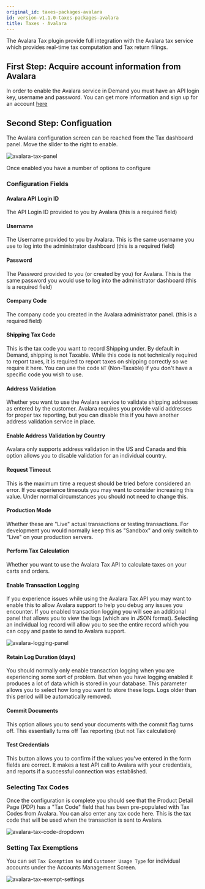 ```yaml
---
original_id: taxes-packages-avalara
id: version-v1.1.0-taxes-packages-avalara
title: Taxes - Avalara
---
```

    
The Avalara Tax plugin provide full integration with the Avalara tax service which provides real-time tax computation and Tax return filings.

## First Step: Acquire account information from Avalara

In order to enable the Avalara service in Demand you must have an API login key, username and password. You can get more information and sign up for an account [here](http://developer.avalara.com/)

## Second Step: Configuation

The Avalara configuration screen can be reached from the Tax dashboard panel. Move the slider to the right to enable.


![avalara-tax-panel](/assets/avalara-tax-panel.png)

Once enabled you have a number of options to configure

### Configuration Fields

#### Avalara API Login ID

The API Login ID provided to you by Avalara (this is a required field)

#### Username

The Username provided to you by Avalara. This is the same username you use to log into the administrator dashboard (this is a required field)

#### Password

The Password provided to you (or created by you) for Avalara. This is the same password you would use to log into the administrator dashboard (this is a required field)

#### Company Code

The company code you created in the Avalara administrator panel. (this is a required field)

#### Shipping Tax Code

This is the tax code you want to record Shipping under. By default in Demand, shipping is not Taxable. While this code is not technically required to report taxes, it is required to report taxes on shipping correctly so we require it here. You can use the code `NT` (Non-Taxable) if you don't have a specific code you wish to use.

#### Address Validation

Whether you want to use the Avalara service to validate shipping addresses as entered by the customer. Avalara requires you provide valid addresses for proper tax reporting, but you can disable this if you have another address validation service in place.

#### Enable Address Validation by Country

Avalara only supports address validation in the US and Canada and this option allows you to disable validation for an individual country.

#### Request Timeout

This is the maximum time a request should be tried before considered an error. If you experience timeouts you may want to consider increasing this value. Under normal circumstances you should not need to change this.

#### Production Mode

Whether these are "Live" actual transactions or testing transactions. For development you would normally keep this as "Sandbox" and only switch to "Live" on your production servers.

#### Perform Tax Calculation

Whether you want to use the Avalara Tax API to calculate taxes on your carts and orders.

#### Enable Transaction Logging

If you experience issues while using the Avalara Tax API you may want to enable this to allow Avalara support to help you debug any issues you encounter. If you enabled transaction logging you will see an additional panel that allows you to view the logs (which are in JSON format). Selecting an individual log record will allow you to see the entire record which you can copy and paste to send to Avalara support.

![avalara-logging-panel](/assets/avalara-logging-panel.png)

#### Retain Log Duration (days)

You should normally only enable transaction logging when you are experiencing some sort of problem. But when you have logging enabled it produces a lot of data which is stored in your database. This parameter allows you to select how long you want to store these logs. Logs older than this period will be automatically removed.

#### Commit Documents

This option allows you to send your documents with the commit flag turns off. This essentially turns off Tax reporting (but not Tax calculation)

#### Test Credentials

This button allows you to confirm if the values you've entered in the form fields are correct. It makes a test API call to Avalara with your credentials, and reports if a successful connection was established.

### Selecting Tax Codes

Once the configuration is complete you should see that the Product Detail Page (PDP) has a "Tax Code" field that has been pre-populated with Tax Codes from Avalara. You can also enter any tax code here. This is the tax code that will be used when the transaction is sent to Avalara.

![avalara-tax-code-dropdown](/assets/avalara-tax-code-dropdown.png)

### Setting Tax Exemptions

You can set `Tax Exemption No` and `Customer Usage Type` for individual accounts under the Accounts Management Screen.

![avalara-tax-exempt-settings](/assets/avalara-tax-exempt.png)

